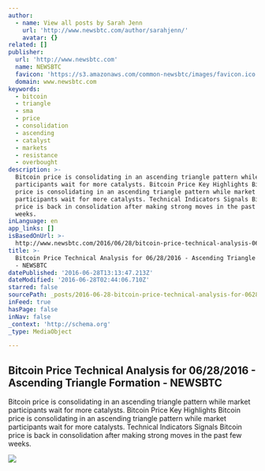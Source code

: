 ```yaml
---
author:
  - name: View all posts by Sarah Jenn
    url: 'http://www.newsbtc.com/author/sarahjenn/'
    avatar: {}
related: []
publisher:
  url: 'http://www.newsbtc.com'
  name: NEWSBTC
  favicon: 'https://s3.amazonaws.com/common-newsbtc/images/favicon.ico'
  domain: www.newsbtc.com
keywords:
  - bitcoin
  - triangle
  - sma
  - price
  - consolidation
  - ascending
  - catalyst
  - markets
  - resistance
  - overbought
description: >-
  Bitcoin price is consolidating in an ascending triangle pattern while market
  participants wait for more catalysts. Bitcoin Price Key Highlights Bitcoin
  price is consolidating in an ascending triangle pattern while market
  participants wait for more catalysts. Technical Indicators Signals Bitcoin
  price is back in consolidation after making strong moves in the past few
  weeks.
inLanguage: en
app_links: []
isBasedOnUrl: >-
  http://www.newsbtc.com/2016/06/28/bitcoin-price-technical-analysis-06282016-ascending-triangle-formation/
title: >-
  Bitcoin Price Technical Analysis for 06/28/2016 - Ascending Triangle Formation
  - NEWSBTC
datePublished: '2016-06-28T13:13:47.213Z'
dateModified: '2016-06-28T02:44:06.710Z'
starred: false
sourcePath: _posts/2016-06-28-bitcoin-price-technical-analysis-for-06282016-ascending.md
inFeed: true
hasPage: false
inNav: false
_context: 'http://schema.org'
_type: MediaObject

---
```

<article style=""><h1>Bitcoin Price Technical Analysis for 06/28/2016 - Ascending Triangle Formation - NEWSBTC</h1><p>Bitcoin price is consolidating in an ascending triangle pattern while market participants wait for more catalysts. Bitcoin Price Key Highlights Bitcoin price is consolidating in an ascending triangle pattern while market participants wait for more catalysts. Technical Indicators Signals Bitcoin price is back in consolidation after making strong moves in the past few weeks.</p><img src="http://s3.amazonaws.com/main-newsbtc-images/2016/06/28032624/160628_bitcoin.png" /></article>